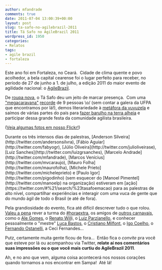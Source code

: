 ```yaml
---
author: mfandrade
comments: true
date: 2011-07-04 13:00:39+00:00
layout: post
slug: ta-safo-no-agilebrazil-2011
title: Tá Safo no AgileBrazil 2011
wordpress_id: 1950
categories:
- Relatos
tags:
- agile brazil
- fortaleza
---
```


Este ano foi em Fortaleza, no Ceará.  Cidade de clima quente e povo acolhedor, a bela capital cearense foi o lugar perfeito para receber, no período de 27 de junho a 1. de julho, a edição 2011 do maior evento de agilidade nacional: o [AgileBrazil](http://www.agilebrazil.com).

De [roupa nova](https://twitter.com/#!/tasafo/status/85470680111529984), o Tá Safo deu um jeito de marcar presença.  Com uma ["megacaravana"](https://twitter.com/#!/luizgrsanches/status/86254706732695552) [recorde](https://twitter.com/#!/jaimeschettini/status/86478328814501888) de 9 pessoas \o/ (sem contar a galera da UFPA que encontramos por lá!), demos literariedade à [metáfora da vuvuzela](http://www.slideshare.net/tasafo/quem-veio-ao-par-parout-safo-em-ao/5) e saímos de várias partes do país para [fazer barulho na terra alheia](http://letras.terra.com.br/fruta-quente/1045275/) e participar dessa grande festa da comunidade agilista brasileira.

([Veja algumas fotos em nosso Flickr!](http://www.flickr.com/photos/tasafo/sets/72157627169685590/))

<!-- more -->Durante os três intensos dias de palestras, [Anderson Silveira](http://twitter.com/andersonsilvra), [Fábio Aguiar](http://twitter.com/fabyogr), [Júlio Oliveira](http://twitter.com/julioliveirase), [Luiz Sanches](http://twitter.com/luizgrsanches), [Marcelo Andrade](http://twitter.com/mfandrade), [Marcos Venícius](http://twitter.com/mvcaraujo), [Mauro Folha](http://twitter.com/maurofolha), [Michele Prieto](http://twitter.com/micheleprieto) e [Paulo Igor](http://twitter.com/pigodinho) (sem esquecer do [Manoel Pimentel](http://twitter.com/manoelp) na organização) estiveram em [ação](https://twitter.com/#%21/search/%23tasafoemacao) para as palestras de alto nível, compartilhar experiências e interagir com uma vuca de gente que do mundo ágil de todo o Brasil (e até de fora).

Pela grandiosidade do evento, fica até difícil descrever tudo o que rolou.  [Valeu a pena](https://twitter.com/#!/micheleprieto/status/86907830262710273) rever a turma do [#horaextra](http://horaextra.org/), os amigos de [outros carnavais](http://tasafo.wordpress.com/2009/12/13/aconteceu-o-mare/), como o [Ale Gomes](https://twitter.com/#!/maurofolha/status/86071290271760384), o [Renato Will](http://twitter.com/rwilli)i, o [Luiz Parzianello](https://twitter.com/#!/pigodinho/status/87138073619595265), e conhecer pessoalmente o "mestre" [Luca Bastos](https://twitter.com/#!/lucabastos/status/86950253579878400), o [Cristiano Milfont](https://twitter.com/#!/cmilfont/status/87152068778930176), o [Igo Coelho](https://twitter.com/#!/igocoelho/status/87189541038989314), o [Fernando Ostanelli](https://twitter.com/#!/ostanelli/status/86911147135086595), a Ceci Fernandes...

Putz, certamente muita gente ficou de fora...  Então fica o _convite_ pra você que esteve por lá ou acompanhou via Twitter, **relate aí nos comentários suas impressões ou o que você mais curtiu do AgileBrazil 2011**.

Ah, e no ano que vem, alguma coisa acontecerá nos nossos corações quando tornamos a nos encontrar em Sampa!  Até lá!
